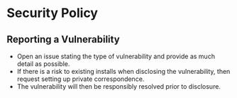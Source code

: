 # Security Policy

## Reporting a Vulnerability

- Open an issue stating the type of vulnerability and provide as much detail as possible.
- If there is a risk to existing installs when disclosing the vulnerability, then request setting up private correspondence.
- The vulnerability will then be responsibly resolved prior to disclosure.
